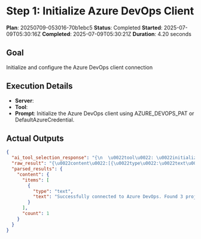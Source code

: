 ﻿# Step 1: Initialize Azure DevOps Client

**Plan**: 20250709-053016-70b1ebc5
**Status**: Completed
**Started**: 2025-07-09T05:30:16Z
**Completed**: 2025-07-09T05:30:21Z
**Duration**: 4.20 seconds

## Goal
Initialize and configure the Azure DevOps client connection

## Execution Details
- **Server**: 
- **Tool**: 
- **Prompt**: Initialize the Azure DevOps client using AZURE_DEVOPS_PAT or DefaultAzureCredential.

## Actual Outputs
```json
{
  "ai_tool_selection_response": "{\n  \u0022tool\u0022: \u0022initialize_azure_dev_ops_client\u0022,\n  \u0022parameters\u0022: {}\n}",
  "raw_result": "{\u0022content\u0022:[{\u0022type\u0022:\u0022text\u0022,\u0022text\u0022:\u0022Successfully connected to Azure DevOps. Found 3 projects.\u0022}]}",
  "parsed_results": {
    "content": {
      "items": [
        {
          "type": "text",
          "text": "Successfully connected to Azure DevOps. Found 3 projects."
        }
      ],
      "count": 1
    }
  }
}
```
